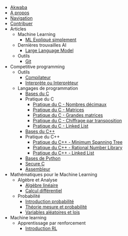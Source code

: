 - [Akwaba](index.md)
- [A propos](about.md)
- [Navigation](navigation.md)
- [Contribuer](support.md)
- Articles
    - Machine Learning
        - [ML Expliqué simplement](articles/ml/ml-explique-simple.md)
    - Dernières trouvailles AI
        - [Large Language Model](articles/news/high-level-llm.md)
    - Outils
        - [Git](articles/tools/git.md)
- Competitive programming
    - Outils
        - [Compilateur](cp/tools/compiler.md)
        - [Interprète ou Interprèteur](cp/tools/interpreter.md)
    - Langages de programmation
        - [Bases du C](cp/programming-lang/c.md)
        - Pratique du C
            - [Pratique du C - Nombres décimaux](cp/programming-lang/action-c/action-c-float.md)
            - [Pratique du C - Matrices](cp/programming-lang/action-c/action-c-matrix.md)
            - [Pratique du C - Grandes matrices](cp/programming-lang/action-c/action-c-big-matrix.md)
            - [Pratique du C - Chiffrage par transposition](cp/programming-lang/action-c/action-c-transposition-ciffer.md)
            - [Pratique du C - Linked List](cp/programming-lang/action-c/action-c-linked-list.md)
        - [Bases du C++](cp/programming-lang/cpp.md)
        - Pratique du C++
            - [Pratique du C++ - Minimum Spanning Tree](cp/programming-lang/action-cpp/action-cpp-mst.md)
            - [Pratique du C++ - Rational Number Library](cp/programming-lang/action-cpp/action-cpp-rational-nb-lib.md)
            - [Pratique du C++ - Linked List](cp/programming-lang/action-cpp/action-cpp-linked-list.md)
        - [Bases de Python](cp/programming-lang/python.md)
        - [Secure C](cp/programming-lang/secure-c.md)
        - [Assembleur](cp/programming-lang/assembly.md)
- Mathématiques pour le Machine Learning
    - Algèbre et Analyse
        - [Algèbre linéaire](mml/algebra-analysis/al.md)
        - [Calcul différentiel](mml/algebra-analysis/diff-calculus.md)
    - Probabilité
        - [Introduction probabilité](mml/probability/intro-proba.md)
        - [Théorie mesure et probabilité](mml/probability/proba-mes.md)
        - [Variables aléatoires et lois](mml/probability/var-alea.md)
- Machine learning
    - Apprentissage par renforcement
        - [Introduction RL](rl/intro-rl.md)
